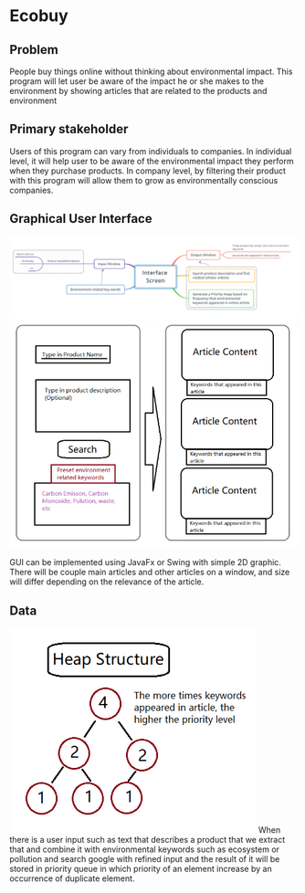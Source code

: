 # Ecobuy
## Problem 
People buy things online without thinking about environmental impact. This program will let user be aware of the impact he or she makes to the environment by showing articles that are related to the products and environment
## Primary stakeholder
Users of this program can vary from individuals to companies. In individual level, it will help user to be aware of the environmental impact they perform when they purchase products. In company level, by filtering their product with this program will allow them to grow as environmentally conscious companies.
## Graphical User Interface
![alt text](https://github.com/yjang43/Ecobuy/blob/master/%E6%89%B9%E6%B3%A8%202019-11-05%20165401.png)
![alt text](https://github.com/yjang43/Ecobuy/blob/master/%E6%89%B9%E6%B3%A8%202019-11-05%20174115.png)

GUI can be implemented using JavaFx or Swing with simple 2D graphic. There will be couple main articles and other articles on a window, and size will differ depending on the relevance of the article.
## Data
![alt text](https://github.com/yjang43/Ecobuy/blob/master/%E6%89%B9%E6%B3%A8%202019-11-05%20174116.png)
When there is a user input such as text that describes a product that we extract that and combine it with environmental keywords such as ecosystem or pollution and search google with refined input and the result of it will be stored in priority queue in which priority of an element increase by an occurrence of duplicate element. 
